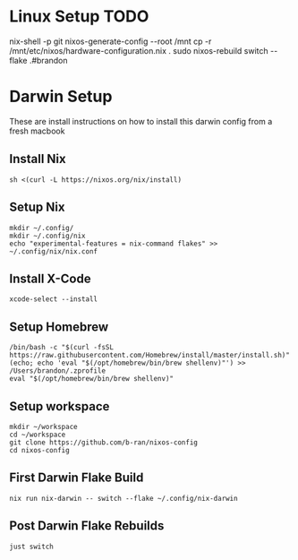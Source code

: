 # Linux Setup TODO

nix-shell -p git
nixos-generate-config --root /mnt
cp -r /mnt/etc/nixos/hardware-configuration.nix .
sudo nixos-rebuild switch --flake .#brandon

# Darwin Setup

These are install instructions on how to install this darwin config from
a fresh macbook

## Install Nix
```console
sh <(curl -L https://nixos.org/nix/install)
```

## Setup Nix
```console
mkdir ~/.config/
mkdir ~/.config/nix
echo "experimental-features = nix-command flakes" >> ~/.config/nix/nix.conf
```

## Install X-Code
```console
xcode-select --install
```

## Setup Homebrew
```console
/bin/bash -c "$(curl -fsSL https://raw.githubusercontent.com/Homebrew/install/master/install.sh)"
(echo; echo 'eval "$(/opt/homebrew/bin/brew shellenv)"') >> /Users/brandon/.zprofile
eval "$(/opt/homebrew/bin/brew shellenv)"
```

## Setup workspace
```console
mkdir ~/workspace
cd ~/workspace
git clone https://github.com/b-ran/nixos-config
cd nixos-config
```

## First Darwin Flake Build
```console
nix run nix-darwin -- switch --flake ~/.config/nix-darwin
```
## Post Darwin Flake Rebuilds
```console
just switch
```